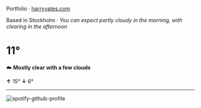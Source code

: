 Portfolio · [harryyates.com](https://harryyates.com)

<!-- WEATHER_START -->
Based in Stockholm · *You can expect partly cloudy in the morning, with clearing in the afternoon*

# 11°
☁️ **Mostly clear with a few clouds**

**↑** 15° **↓** 6°

---
<!-- WEATHER_END -->

<p align="left">
  <a>
    <img src="https://spotify-github-profile.kittinanx.com/api/view?uid=bigbello&cover_image=true&theme=natemoo-re&show_offline=true&background_color=121212&interchange=false&bar_color=53b14f&bar_color_cover=false" alt="spotify-github-profile">
  </a>
</p>